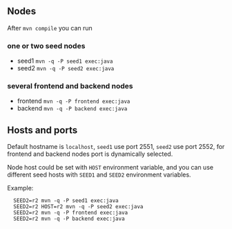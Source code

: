 ## Nodes
  After `mvn compile` you can run

### one or two seed nodes
  - seed1
     `mvn -q -P seed1 exec:java`
  - seed2
     `mvn -q -P seed2 exec:java`

### several frontend and backend nodes
  - frontend
     `mvn -q -P frontend exec:java`
  - backend
     `mvn -q -P backend exec:java`

## Hosts and ports
Default hostname is `localhost`, `seed1` use port 2551, `seed2` use port 2552,
for frontend and backend nodes port is dynamically selected.

Node host could be set with `HOST` environment variable, and you can use
different seed hosts with `SEED1` and `SEED2` environment variables.

Example:
```
  SEED2=r2 mvn -q -P seed1 exec:java
  SEED2=r2 HOST=r2 mvn -q -P seed2 exec:java
  SEED2=r2 mvn -q -P frontend exec:java 
  SEED2=r2 mvn -q -P backend exec:java
```
